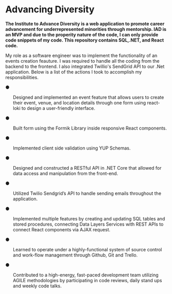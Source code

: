 # Advancing Diversity
<b>The Institute to Advance Diversity is a web application to promote career advancement for underrepresented minorities through mentorship. IAD is an MVP and due to the properity nature of the code, I can only provide code snippets of my code. This repository contains SQL,.NET, and React code. </b>

My role as a software engineer was to implement the functionality of an events creation feauture. I was required to handle all the coding from the backend to the frontend. I also integrated Twillio's SendGrid API to our .Net application.  Below is a list of the actions I took to accomplish my responsibilities.

● <ul> Designed and implemented an event feature that allows users to create their event, venue, and location details through one form using react-loki to design a user-friendly interface. </ul>
● <ul> Built form using the Formik Library inside responsive React components.</ul> 
● <ul> Implemented client side validation using YUP Schemas.</ul> 
● <ul> Designed and constructed a RESTful API in .NET Core that allowed for data access and manipulation from the front-end.</ul> 
● <ul> Utilized Twilio Sendgrid’s API to handle sending emails throughout the application.</ul> 
● <ul> Implemented multiple features by creating and updating SQL tables and stored procedures, connecting Data Layers Services with REST APIs to connect React components via AJAX request.</ul> 
● <ul> Learned to operate under a highly-functional system of source control and work-flow management through Github, Git and Trello.</ul> 
● <ul> Contributed to a high-energy, fast-paced development team utilizing AGILE methodologies by participating in code reviews, daily stand ups and weekly code talks.</ul> 

